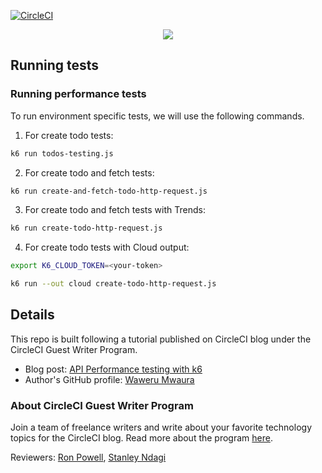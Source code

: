 [![CircleCI](https://circleci.com/gh/mwaz/api-performance-testing-with-k6.svg?style=svg)](https://circleci.com/gh/mwaz/api-performance-testing-with-k6)

<p align="center"><img src="https://avatars3.githubusercontent.com/u/59034516"></p>

## Running tests
### Running performance tests
 To run environment specific tests, we will use the following commands.

1. For create todo tests: 
```bash
k6 run todos-testing.js
```

2. For create todo and fetch tests: 
```bash
k6 run create-and-fetch-todo-http-request.js
```

3. For create todo and fetch tests with Trends: 
```bash
k6 run create-todo-http-request.js
```

4. For create todo tests with Cloud output: 
```bash
export K6_CLOUD_TOKEN=<your-token>

k6 run --out cloud create-todo-http-request.js
```

## Details

This repo is built following a tutorial published on CircleCI blog under the CircleCI Guest Writer Program.

- Blog post: [API Performance testing with k6][blog]
- Author's GitHub profile: [Waweru Mwaura][author]

### About CircleCI Guest Writer Program

Join a team of freelance writers and write about your favorite technology topics for the CircleCI blog. Read more about the program [here][gwp-program].

Reviewers: [Ron Powell][ron], [Stanley Ndagi][stan]


[blog]: https://circleci.com/blog/api-performance-testing-with-k6/
[author]: https://github.com/mwaz

[gwp-program]: https://circle.ci/3ahQxfu
[ron]: https://github.com/ronpowelljr
[stan]: https://github.com/NdagiStanley